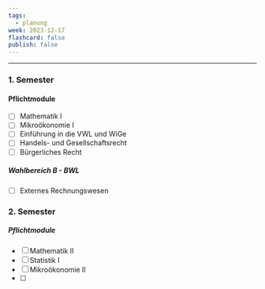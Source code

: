 ```yaml
---
tags:
  - planung
week: 2023-12-17
flashcard: false
publish: false
---
```

***
### 1. Semester

#### Pflichtmodule
- [ ] Mathematik I
- [ ] Mikroökonomie I
- [ ] Einführung in die VWL und WiGe
- [ ] Handels- und Gesellschaftsrecht
- [ ] Bürgerliches Recht

##### Wahlbereich B - BWL
- [ ] Externes Rechnungswesen

### 2. Semester

##### Pflichtmodule
- [ ] Mathematik II
- [ ] Statistik I
- [ ] Mikroökonomie II
- [ ] 